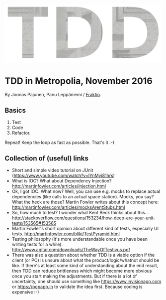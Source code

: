 ![TDD](tdd.png?raw=true "TDD")

# TDD in Metropolia, November 2016

By Joonas Pajunen, Panu Leppäniemi / [Fraktio](https://fraktio.fi).

## Basics

1. Test
2. Code
3. Refactor.

Repeat! Keep the loop as fast as possible. That's it :-)

## Collection of (useful) links

- Short and simple video tutorial on JUnit (https://www.youtube.com/watch?v=lYnMyi81hrs)
- What is IOC? What about Dependency Injection? http://martinfowler.com/articles/injection.html
- Ok, I got IOC. What now? Well, you can use e.g. mocks to replace actual dependencies (like calls to an actual space station). Mocks, you say? What the heck are those? Martin Fowler writes about this concept here: http://martinfowler.com/articles/mocksArentStubs.html 
- So, how much to test? I wonder what Kent Beck thinks about this... http://stackoverflow.com/questions/153234/how-deep-are-your-unit-tests/153565#153565
- Martin Fowler's short opinion about different kind of tests, especially UI tests. http://martinfowler.com/bliki/TestPyramid.html
- Testing philosophy (it's more understandable once you have been writing tests for a while): http://www.agitar.com/downloads/TheWayOfTestivus.pdf
- There was also a question about whether TDD is a viable option if the client (or PO) is unsure about what the product/logic/whatnot should be like. If there's at least some kind of understanding about the end result, then TDD can reduce brittleness which might become more obvious once you start making the adjustments. But if there is a lot of uncertainty, one should use something like https://www.invisionapp.com or https://popapp.in to validate the idea first. Because coding is expensive :-)
